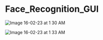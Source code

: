 # Face_Recognition_GUI

![Image 16-02-23 at 1 30 AM](https://user-images.githubusercontent.com/79074310/219149988-7ef90eef-c590-4913-aeda-4d08538f1468.JPG)

![Image 16-02-23 at 1 33 AM](https://user-images.githubusercontent.com/79074310/219150050-91fa578a-a899-4c61-a8ab-459476a3c399.JPG)
